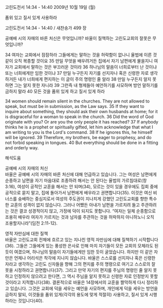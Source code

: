 고린도전서 14:34 - 14:40 
2009년 10월 19일 (월)

품위 있고  질서 있게 사용하라



고린도전서 14:34 - 14:40 / 새찬송가 499 장


공예배 시의 자매의 바른 처신은 무엇입니까? 
바울이 질책하는 고린도교회의 잘못은 무엇입니까?  

34 여자는 교회에서 잠잠하라 그들에게는 말하는 것을 허락함이 없나니 율법에 이른 것 같이 오직 복종할 것이요 35 만일 무엇을 배우려거든 집에서 자기 남편에게 물을지니 여자가 교회에서 말하는 것은 부끄러운 것이라 36 하나님의 말씀이 너희로부터 난 것이냐 또는 너희에게만 임한 것이냐 37 만일 누구든지 자기를 선지자나 혹은 신령한 자로 생각하거든 내가 너희에게 편지하는 이 글이 주의 명령인 줄 알라 38 만일 누구든지 알지 못하면 그는 알지 못한 자니라 39 그런즉 내 형제들아 예언하기를 사모하며 방언 말하기를 금하지 말라 40 모든 것을 품위 있게 하고 질서 있게 하라   

34 women should remain silent in the churches. They are not allowed to speak, but must be in submission, as the Law says. 35 If they want to inquire about something, they should ask their own husbands at home; for it is disgraceful for a woman to speak in the church. 36 Did the word of God originate with you? Or are you the only people it has reached? 37 If anybody thinks he is a prophet or spiritually gifted, let him acknowledge that what I am writing to you is the Lord's command. 38 If he ignores this, he himself will be ignored. 39 Therefore, my brothers, be eager to prophesy, and do not forbid speaking in tongues. 40 But everything should be done in a fitting and orderly way.

해석도움





공예배 시의 자매의 처신  
바울은 공예배 시의 자매의 바른 처신에 대해 언급하고 있습니다. 그는 여성은 남편에게 순종하고 남편을 자기 마음대로 조종하려 해서는 안 된다는 율법의 가르침대로(창 3:16), 여성이 공적인 교훈을 해서는 안 되며(34), 모르는 것이 있을 경우에도 집회 중에 공적으로 묻지 말고, 집에 돌아가서 남편에게 배우라고 권면합니다(35). 이것은 여신 비너스를 숭배하는 중심지로서 여성의 주도권이 지나치게 강했던 고린도교회를 향한 특수한 교훈의 성격이 없지 않습니다. 그러나 어쨌든 아내가 남편을 가르치려 들고 주관하려는 것은 결코 성경적이지 않고, 가정에 덕이 되지도 못합니다. “여자는 일체 순종함으로 조용히 배우라 여자가 가르치는 것과 남자를 주관하는 것을 허락하지 아니하노니 오직 조용할지니라”(딤전 2:11-12).                     

영적 자만심에 대한 질책  
바울은 고린도교회 전체에 흐르고 있는 지나친 영적 자만심에 대해 질책하기 시작합니다(36). 그들은 그들에게 있는 풍성한 은사로 인해 마치 자기들이 모든 교회의 모체라도 된 듯이 여겼으며, 하나님의 말씀이 자기들에게만 임한 듯이 굴었습니다. 하지만 이 같은 자만은 언제나 어리석은 착각에 지나지 않습니다. 바울은 스스로를 선지자나 혹은 신령한 자라고 생각하는 고린도 신자들을 향해 그의 편지를 주의 명령으로 여기고 스스로의 잘못을 시정하라고 권면합니다(37). 그리고 만약 자기의 편지를 주님의 명령인 줄 알지 못하고 인정하지 않으려고 한다면, 그 역시 주님을 알지 못하고 신령한 자로 인정받지 못할 것이라고 지적합니다(38). 결론적으로 바울은 14장에서의 교훈을 짤막하게 다시 정리하고 있습니다. 그것은 교회에 덕을 세우는 예언을 사모하며, 개인에게 덕을 세우는 방언을 금하지 말되, 이것들을 품위 있게(각각의 용도에 맞게 적절히) 사용하고, 질서 있게 시행하라는 것입니다(40).